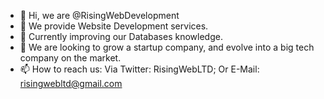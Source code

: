 - 👋 Hi, we are @RisingWebDevelopment
- 👀 We provide Website Development services.
- 🌱 Currently improving our Databases knowledge.
- 💞️ We are looking to grow a startup company, and evolve into a big tech company on the market.
- 📫 How to reach us: Via Twitter: RisingWebLTD; Or E-Mail: risingwebltd@gmail.com

<!---
RisingWebDevelopment/RisingWebDevelopment is a ✨ special ✨ repository because its `README.md` (this file) appears on your GitHub profile.
You can click the Preview link to take a look at your changes.
--->
